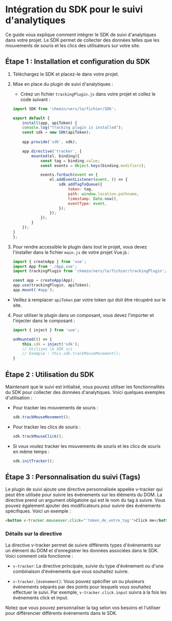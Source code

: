 # Intégration du SDK pour le suivi d'analytiques

Ce guide vous explique comment intégrer le SDK de suivi d'analytiques dans votre projet. Le SDK permet de collecter des données telles que les mouvements de souris et les clics des utilisateurs sur votre site.

## Étape 1 : Installation et configuration du SDK

1. Téléchargez le SDK et placez-le dans votre projet.

2. Mise en place du plugin de suivi d'analytiques :
    - Créez un fichier `trackingPlugin.js` dans votre projet et collez le code suivant :

    ```javascript
    import SDK from 'chemin/vers/le/fichier/SDK';

    export default {
        install(app, apiToken) {
        console.log("Tracking plugin is installed");
        const sdk = new SDK(apiToken);
        
        app.provide('sdk', sdk);

        app.directive('tracker', {
            mounted(el, binding){
                const tag = binding.value;
                const events = Object.keys(binding.modifiers);

                events.forEach(event => {
                    el.addEventListener(event, () => {
                        sdk.addTagToQueue({
                            token: tag,
                            path: window.location.pathname,
                            timestamp: Date.now(),
                            eventType: event,
                        });
                    });
                });
            }
        });
    }
    };
    ```

3. Pour rendre accessible le plugin dans tout le projet, vous devez l'installer dans le fichier `main.js` de votre projet Vue.js :

    ```javascript
    import { createApp } from 'vue';
    import App from './App.vue';
    import trackingPlugin from 'chemin/vers/le/fichier/trackingPlugin';

    const app = createApp(App);
    app.use(trackingPlugin, apiToken);
    app.mount('#app');
    ```

- Veillez à remplacer `apiToken` par votre token qui doit être récupéré sur le site.

4. Pour utiliser le plugin dans un composant, vous devez l'importer et l'injecter dans le composant :

    ```javascript
    import { inject } from 'vue';

    onMounted(() => {
        this.sdk = inject('sdk');
        // Utilisez le SDK ici
        // Exemple : this.sdk.trackMouseMovement();
    }
    ```


## Étape 2 : Utilisation du SDK

Maintenant que le suivi est initialisé, vous pouvez utiliser les fonctionnalités du SDK pour collecter des données d'analytiques. Voici quelques exemples d'utilisation :

- Pour tracker les mouvements de souris :
    
    ```javascript
    sdk.trackMouseMovement();
    ```

- Pour tracker les clics de souris :
    
    ```javascript
    sdk.trackMouseClick();
    ```

- Si vous voulez tracker les mouvements de souris et les clics de souris en même temps :
    
    ```javascript
    sdk.initTracker();
    ```

## Étape 3 : Personnalisation du suivi (Tags)

Le plugin de suivi ajoute une directive personnalisée appelée v-tracker qui peut être utilisée pour suivre les événements sur les éléments du DOM. La directive prend un argument obligatoire qui est le nom du tag à suivre. Vous pouvez également ajouter des modificateurs pour suivre des événements spécifiques. Voici un exemple :

```html
<button v-tracker.mouseover.click="'token_de_votre_tag'">Click me</button>
```
### Détails sur la directive
La directive v-tracker permet de suivre différents types d'événements sur un élément du DOM et d'enregistrer les données associées dans le SDK. Voici comment cela fonctionne :

- `v-tracker`: La directive principale, suivie du type d'événement ou d'une combinaison d'événements que vous souhaitez suivre.

- `v-tracker.[événement]`: Vous pouvez spécifier un ou plusieurs événements séparés par des points pour lesquels vous souhaitez effectuer le suivi. Par exemple, `v-tracker.click.input` suivra à la fois les événements click et input.


Notez que vous pouvez personnaliser la tag selon vos besoins et l'utiliser pour différencier différents événements dans le SDK.


